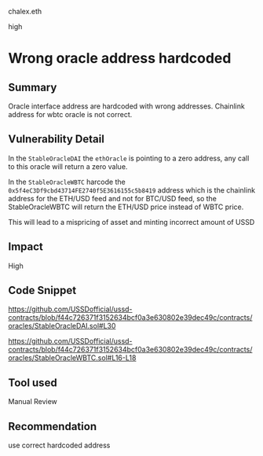 chalex.eth

high

# Wrong oracle address hardcoded

## Summary
Oracle interface address are hardcoded with wrong addresses.
Chainlink address for wbtc oracle is not correct.

## Vulnerability Detail
In the ```StableOracleDAI``` the ```ethOracle``` is pointing to a zero address, any call to this oracle will return a zero value. 


In the ```StableOracleWBTC``` harcode the ```0x5f4eC3Df9cbd43714FE2740f5E3616155c5b8419``` address which is the chainlink address for the ETH/USD feed and not for BTC/USD feed, so the StableOracleWBTC will return the ETH/USD price instead of WBTC price.

This will lead to a mispricing of asset and minting incorrect amount of USSD
## Impact
High

## Code Snippet

https://github.com/USSDofficial/ussd-contracts/blob/f44c726371f3152634bcf0a3e630802e39dec49c/contracts/oracles/StableOracleDAI.sol#L30

https://github.com/USSDofficial/ussd-contracts/blob/f44c726371f3152634bcf0a3e630802e39dec49c/contracts/oracles/StableOracleWBTC.sol#L16-L18

## Tool used

Manual Review

## Recommendation

use correct hardcoded address
